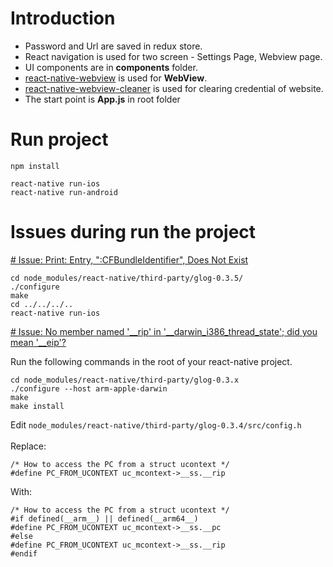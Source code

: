 # Introduction
<ul>
<li>Password and Url are saved in redux store.</li>
<li>React navigation is used for two screen - Settings Page, Webview page.</li>
<li>UI components are in <b>components</b> folder.</li>
<li><a href="https://www.npmjs.com/package/react-native-webview">react-native-webview</a> is used for <b>WebView</b>.</li>
<li><a href="https://www.npmjs.com/package/react-native-webview-cleaner">react-native-webview-cleaner</a> is used for clearing credential of website.</li>
<li>The start point is <b>App.js</b> in root folder</li>
</ul>

# Run project
```
npm install

react-native run-ios
react-native run-android
```

# Issues during run the project

<a href="https://stackoverflow.com/questions/50836558/react-native-config-h-not-found"># Issue: Print: Entry, ":CFBundleIdentifier", Does Not Exist</a>

```
cd node_modules/react-native/third-party/glog-0.3.5/
./configure
make
cd ../../../..
react-native run-ios
```

<a href="https://zivost.com/blog/xcode-10-causes-haywire-for-react-native-developers/"># Issue: No member named '__rip' in '__darwin_i386_thread_state'; did you mean '__eip'?</a>

Run the following commands in the root of your react-native project.
```
cd node_modules/react-native/third-party/glog-0.3.x
./configure --host arm-apple-darwin
make
make install
```

Edit `node_modules/react-native/third-party/glog-0.3.4/src/config.h`<br><br>
Replace:
```
/* How to access the PC from a struct ucontext */
#define PC_FROM_UCONTEXT uc_mcontext->__ss.__rip
```
With:
```
/* How to access the PC from a struct ucontext */
#if defined(__arm__) || defined(__arm64__)
#define PC_FROM_UCONTEXT uc_mcontext->__ss.__pc
#else
#define PC_FROM_UCONTEXT uc_mcontext->__ss.__rip
#endif
```